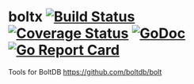 boltx [![Build Status](https://travis-ci.org/simia-tech/boltx.svg?branch=master)](https://travis-ci.org/simia-tech/boltx) [![Coverage Status](https://coveralls.io/repos/github/simia-tech/boltx/badge.svg?branch=master)](https://coveralls.io/github/simia-tech/boltx?branch=master) [![GoDoc](https://godoc.org/github.com/simia-tech/boltx?status.svg)](https://godoc.org/github.com/simia-tech/boltx) [![Go Report Card](https://goreportcard.com/badge/github.com/simia-tech/boltx)](https://goreportcard.com/report/github.com/simia-tech/boltx)
====

Tools for BoltDB https://github.com/boltdb/bolt
